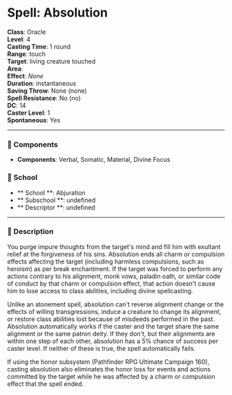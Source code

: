 
# Spell: Absolution
**Class**: Oracle  
**Level**: 4  
**Casting Time**: 1 round  
**Range**: touch  
**Target**: living creature touched  
**Area**:   
**Effect**: _None_  
**Duration**: instantaneous  
**Saving Throw**: None (none)  
**Spell Resistance**: No (no)  
**DC**: 14  
**Caster Level**: 1  
**Spontaneous**: Yes

---

### 🔮 Components
- **Components**: Verbal, Somatic, Material, Divine Focus

### 🏫 School
- ** School **: Abjuration
- ** Subschool **: undefined
- ** Descriptor **: undefined
---

### 📜 Description
You purge impure thoughts from the target's mind and fill him with exultant relief at the forgiveness of his sins. Absolution ends all charm or compulsion effects affecting the target (including harmless compulsions, such as heroism) as per break enchantment. If the target was forced to perform any actions contrary to his alignment, monk vows, paladin oath, or similar code of conduct by that charm or compulsion effect, that action doesn't cause him to lose access to class abilities, including divine spellcasting.

Unlike an atonement spell, absolution can't reverse alignment change or the effects of willing transgressions, induce a creature to change its alignment, or restore class abilities lost because of misdeeds performed in the past. Absolution automatically works if the caster and the target share the same alignment or the same patron deity. If they don't, but their alignments are within one step of each other, absolution has a 5% chance of success per caster level. If neither of these is true, the spell automatically fails.

If using the honor subsystem (Pathfinder RPG Ultimate Campaign 160), casting absolution also eliminates the honor loss for events and actions committed by the target while he was affected by a charm or compulsion effect that the spell ended.
